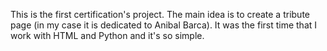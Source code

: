 This is the first certification's project. The main idea is to create a tribute page (in my case it is dedicated to Anibal Barca).
It was the first time that I work with HTML and Python and it's so simple. 
